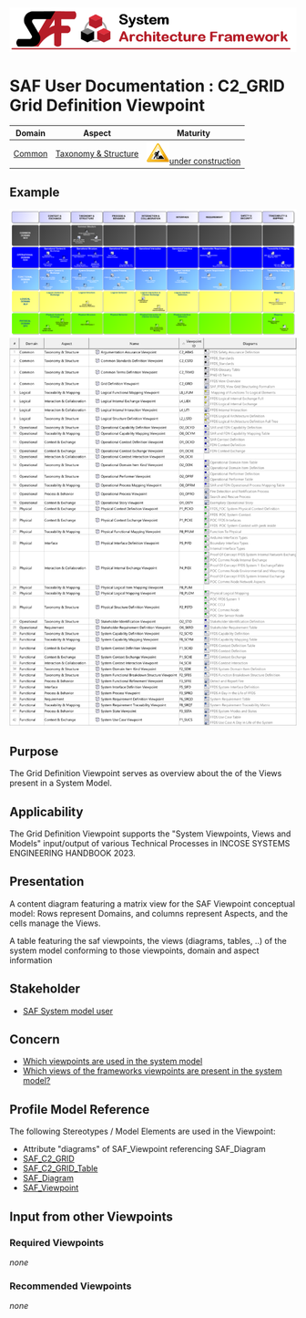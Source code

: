 ![System Architecture Framework](../diagrams/Banner_SAF.png)
# SAF User Documentation : **C2_GRID** Grid Definition Viewpoint
|**Domain**|**Aspect**|**Maturity**|
| --- | --- | --- |
|[Common](../domains.md#Domain-Common)|[Taxonomy & Structure](../aspects.md#Aspect-Taxonomy-&-Structure)|![Under Construction](../diagrams/Under_construction_icon-yellow.svg )[under construction](../using-saf/maturity.md#under-construction)|
## Example
![Grid-Definition-Viewpoint-primary-example.svg](../diagrams/vp-examples/Grid-Definition-Viewpoint-primary-example.svg)
![Grid-Definition-Viewpoint-primary-example-1.svg](../diagrams/vp-examples/Grid-Definition-Viewpoint-primary-example-1.svg)
## Purpose
The Grid Definition Viewpoint serves as overview about the of the Views present in a System Model.
## Applicability
The Grid Definition Viewpoint supports the "System Viewpoints, Views and Models" input/output of various Technical Processes in INCOSE SYSTEMS ENGINEERING HANDBOOK 2023.
## Presentation
A content diagram featuring a matrix view for the SAF Viewpoint conceptual model: Rows represent Domains, and columns represent Aspects, and the cells manage the Views.

A table featuring the saf viewpoints, the views (diagrams, tables, ..) of the system model conforming to those viewpoints, domain and aspect information

## Stakeholder
* [SAF System model user](../stakeholders.md#SAF-System-model-user)
## Concern
* [Which viewpoints are used in the system model](../concerns.md#_2021x_2_8710274_1696579743010_350358_24968)
* [Which views of the frameworks viewpoints are present in the system model?](../concerns.md#_2024x_26f0132_1719133841790_534930_15826)
## Profile Model Reference
The following Stereotypes / Model Elements are used in the Viewpoint:
* Attribute "diagrams" of SAF_Viewpoint referencing SAF_Diagram
* [SAF_C2_GRID](../stereotypes.md#SAF_C2_GRID)
* [SAF_C2_GRID_Table](../stereotypes.md#SAF_C2_GRID_Table)
* [SAF_Diagram](../stereotypes.md#SAF_Diagram)
* [SAF_Viewpoint](../stereotypes.md#SAF_Viewpoint)
## Input from other Viewpoints
### Required Viewpoints
*none*
### Recommended Viewpoints
*none*
